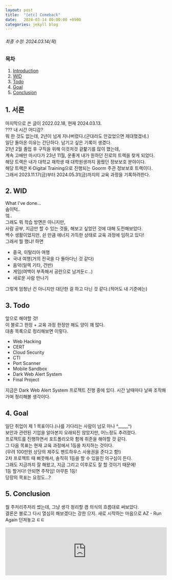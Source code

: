 ```yaml
---
layout: post
title:  "[etc] Comeback"
date:   2024-03-14 00:00:00 +0900
categories: jekyll blog
---
```


###### 최종 수정: 2024.03.14(목)

### 목차
1. [Introduction](#1-introduction)
2. [WID](#2-wid)
3. [Todo](#3-todo)
4. [Goal](#4-goal)
5. [Conclusion](#5-conclusion)


## 1. 서론
마지막으로 쓴 글이 2022.02.18, 현재 2024.03.13.  
??? 내 시간 어디감?  
뭐 한 것도 없는데, 2년이 넘게 지나버렸다.(군대라도 안갔었으면 제대했겠네.)  
일단 돌아온 이유는 간단하다. 남기고 싶은 기록이 생겼다.  
21년 2월 졸업 후 구직을 위해 이것저것 겉핥기를 많이 했는데,  
계속 고배만 마시다가 23년 11월, 운좋게 내가 원하던 진로의 트랙을 찾게 되었다.  
해당 트랙은 내가 대학교 재학생 때 대학원생까지 꿈꿨던 정보보호 분야이다.  
해당 트랙은 K-Digital Training으로 진행되는 Goorm 주관 정보보호 트랙이다.  
그래서 2023.11.17(금)부터 2024.05.31(금)까지의 교육 과정을 기록하려한다.


## 2. WID
What I've done...  
숨이턱..  
엌..  
그래도 뭐 학습 방면은 아니지만,  
사람 공부, 지금만 할 수 있는 것들, 해보고 싶었던 것에 대해 도전해보았다.  
백수 생활이었지만, 쉰 만큼 에너지 가득한 상태로 교육 과정에 임하고 있다!  
그래서 뭘 했냐! 하면

- 중국, 이탈리아 여행
- 국내 여행(거의 전국을 다 돌아다닌 것 같다)
- 음악(일렉 기타, 건반)
- 게임(여백이 부족해서 공란으로 남겨둔ㄷ..)
- 새로운 사람 만나기

그렇게 엄청난 건 아니지만 대단한 걸 하고 다닌 것 같다.(적어도 내 기준에는)

## 3. Todo
앞으로 해야할 것!  
이 블로그 한정 + 교육 과정 한정만 해도 양이 꽤 많다.  
대충 목록으로 정리해보면 이렇다.
- Web Hacking
- CERT
- Cloud Security
- CTI
- Port Scanner
- Mobile Sandbox
- Dark Web Alert System
- Final Project

지금은 Dark Web Alert System 프로젝트 진행 중에 있다.
시간 날때마다 날짜 조작해가며 정리해볼 생각이다.


## 4. Goal
일단 취업이 제 1 목표이다.(나를 기다리는 사람이 넘모 마나 ^_____^)  
보안과 관련된 기업을 알아본지 오래되진 않았지만, 어느정도 추려졌다.  
프로젝트를 진행하면서 포트폴리오와 함께 취준을 해야할 것 같다.  
그 다음 목표는 현재 교육 과정에서 1등을 차지하는 것이다.  
(무려 100만원 상당의 제주도 펜트하우스 사용권을 준다고 함!)  
2차 프로젝트 때 삐끗해서, 솔직히 1등을 할 수 있을진 의구심이 든다.  
그래도 지금까지 잘 해왔고, 지금 그리고 이후로도 잘 할 것이기 때문에!  
1등 할거다! 안되면 주작임! 아무튼 1등!  
당장의 목표는 요정도...?


## 5. Conclusion
뭘 주저리주저리 썼는데, 그냥 생각 정리할 겸 의식의 흐름대로 써보았다.  
결론은 블로그 다시 열심히 해보겠다는 강한 으지.
새로 시작하는 마음으로 AZ - Run Again 던져놓고 ㅌㅌ

<iframe width="100%" src="https://www.youtube.com/embed/gcWrOd1-NMM" title="AZ - Run Again (Official Music Video)" frameborder="0" allow="accelerometer; autoplay; clipboard-write; encrypted-media; gyroscope; picture-in-picture; web-share" allowfullscreen></iframe>